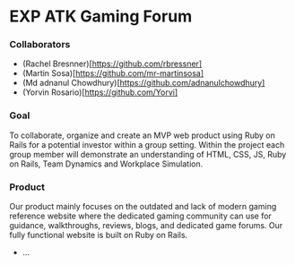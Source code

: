 # EXP ATK Gaming Forum


### Collaborators
* (Rachel Bresnner)[https://github.com/rbressner]
* (Martin Sosa)[https://github.com/mr-martinsosa]
* (Md adnanul Chowdhury)[https://github.com/adnanulchowdhury]
* (Yorvin Rosario)[https://github.com/Yorvi]


### Goal
To collaborate, organize and create an MVP web product using Ruby on Rails for a potential investor within a group setting. Within the project each group member will demonstrate an understanding of HTML, CSS, JS, Ruby on Rails, Team Dynamics and Workplace Simulation.

### Product
Our product mainly focuses on the outdated and lack of modern gaming reference website where the dedicated gaming community can use for guidance, walkthroughs, reviews, blogs, and dedicated game forums. Our fully functional website is built on Ruby on Rails.


* ...
